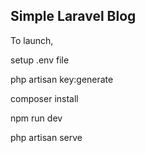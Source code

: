 <h2>Simple Laravel Blog</h2>

To launch, 

<p>setup .env file</p>
    
<p>php artisan key:generate</p>
    
<p>composer install</p>
    
<p>npm run dev</p>

<p>php artisan serve</p>
